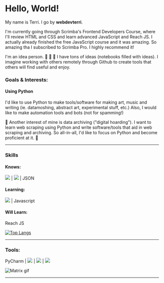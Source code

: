 # Hello, World!
My name is Terri. I go by **webdevterri**.

I'm currently going through Scrimba's Frontend Developers Course, where I'll review HTML and CSS and learn advanced JavaScript and Reach JS. I actually already finished the free JavaScript course and it was amazing. So amazing tha I subscribed to Scrimba Pro. I highly recommend it!

I'm an idea person.  :thought_balloon:  :thought_balloon:  :thought_balloon: I have tons of ideas (notebooks filled with ideas). I imagine working with others remotely through Github to create tools that others will find useful and enjoy.

### Goals & Interests:

#### Using Python
I'd like to use Python to make tools/software for making art, music and writing (ie. datamoshing, abstract art, experimental stuff, etc.) Also, I would like to make automation tools and bots (not for spamming!) 

:floppy_disk: Another interest of mine is data archiving ("digital hoarding"). I want to learn web scraping using Python and write software/tools that aid in web scraping and archiving. So all-in-all, I'd like to focus on Python and become proficient at it. :floppy_disk:

---
### Skills

#### Knows:
<img src = "https://img.shields.io/badge/-HTML5-E34F26?style=flat&logo=html5&logoColor=white"> | <img src = "https://img.shields.io/badge/-CSS3-1572B6?style=flat&logo=css3&logoColor=white"> | JSON
#### Learning:
<img src="https://img.shields.io/badge/-Python-black?style=flat&logo=python&logoColor=white"> | Javascript
#### Will Learn:
Reach JS

[![Top Langs](https://github-readme-stats.vercel.app/api/top-langs/?username=webdevterri&layout=compact)](https://github.com/anuraghazra/github-readme-stats)

--- 
### Tools:
PyCharm | <img src="http://img.shields.io/badge/-Github-000000?style=flat&logo=github&logoColor=FFFFFF"> | <img src="http://img.shields.io/badge/-VS%20Code-007ACC?style=flat&logo=visual%20studio%20code&logoColor=white"> | <img src="https://img.shields.io/badge/-intellijidea-000000?style=flat&logo=intellijidea&logoColor=white">

![Matrix gif](https://media.giphy.com/media/sULKEgDMX8LcI/giphy.gif) 

---


<!--
<img src="https://img.shields.io/badge/-JavaScript-eed718?style=flat&logo=javascript&logoColor=ffffff">
<img src="https://img.shields.io/badge/-php-777BB4?style=flat&logo=php&logoColor=FFFFFF">
**webdevterri/webdevterri** is a ✨ _special_ ✨ repository because its `README.md` (this file) appears on your GitHub profile.

Here are some ideas to get you started:

- 🔭 I’m currently working on ...
- 🌱 I’m currently learning ...
- 👯 I’m looking to collaborate on ...
- 🤔 I’m looking for help with ...
- 💬 Ask me about ...
- 📫 How to reach me: ...
- 😄 Pronouns: ...
- ⚡ Fun fact: ...
-->
